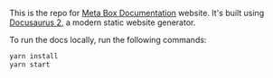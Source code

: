 This is the repo for [Meta Box Documentation](https://docs.metabox.io) website. It's built using [Docusaurus 2](https://docusaurus.io/), a modern static website generator.

To run the docs locally, run the following commands:

```bash
yarn install
yarn start
```